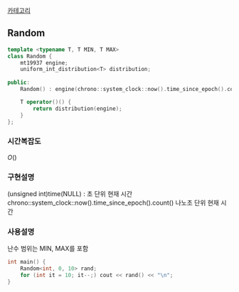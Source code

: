 [카테고리](/README.md)
## Random
```cpp
template <typename T, T MIN, T MAX>
class Random {
    mt19937 engine;
    uniform_int_distribution<T> distribution;
    
public:
    Random() : engine(chrono::system_clock::now().time_since_epoch().count()), distribution(MIN, MAX) {}

    T operator()() {
        return distribution(engine);
    }
};
```
### 시간복잡도 
$O()$   

### 구현설명
(unsigned int)time(NULL) : 초 단위 현재 시간
chrono::system_clock::now().time_since_epoch().count() 나노초 단위 현재 시간

### 사용설명
난수 범위는 MIN, MAX를 포함

```cpp
int main() {
    Random<int, 0, 10> rand;
    for (int it = 10; it--;) cout << rand() << "\n";
}
```